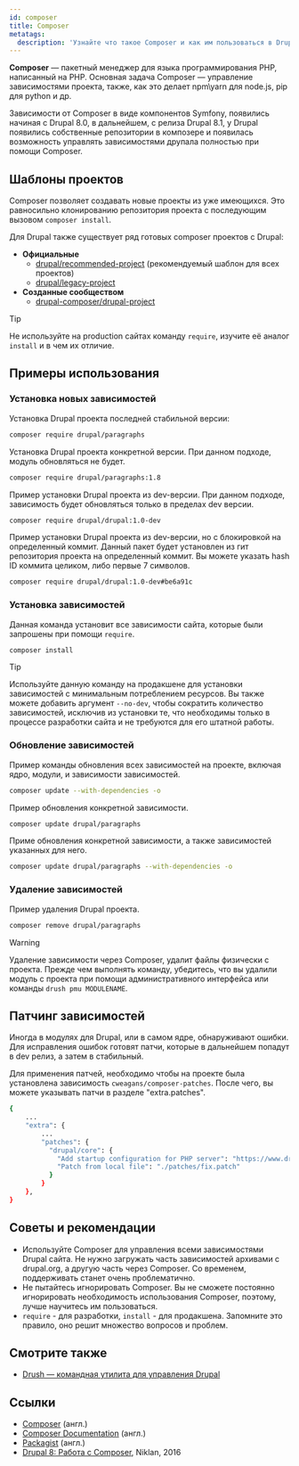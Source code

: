 ```yaml
---
id: composer
title: Composer
metatags:
  description: 'Узнайте что такое Composer и как им пользоваться в Drupal.'
---
```


**Composer** — пакетный менеджер для языка программирования PHP, написанный на PHP. Основная задача Composer — управление зависимостями проекта, также, как это делает npm\yarn для node.js, pip для python и др.

Зависимости от Composer в виде компонентов Symfony, появились начиная с Drupal 8.0, в дальнейшем, с релиза Drupal 8.1, у Drupal появились собственные репозитории в композере и появилась возможность управлять зависимостями друпала полностью при помощи Composer.

## Шаблоны проектов

Composer позволяет создавать новые проекты из уже имеющихся. Это равносильно клонированию репозитория проекта с последующим вызовом `composer install`.

Для Drupal также существует ряд готовых composer проектов с Drupal:

- **Официальные**
  - [drupal/recommended-project](drupal-recommended-project.md) (рекомендуемый шаблон для всех проектов)
  - [drupal/legacy-project](drupal-legacy-project.md)
- **Созданные сообществом**
  - [drupal-composer/drupal-project](composer-drupal-project.md)

> [!TIP]
> Не используйте на production сайтах команду `require`, изучите её аналог `install` и в чем их отличие.

## Примеры использования

### Установка новых зависимостей

Установка Drupal проекта последней стабильной версии:

```bash
composer require drupal/paragraphs
```

Установка Drupal проекта конкретной версии. При данном подходе, модуль обновляться не будет.

```bash
composer require drupal/paragraphs:1.8
```

Пример установки Drupal проекта из dev-версии. При данном подходе, зависимость будет обновляться только в пределах dev версии.

```bash
composer require drupal/drupal:1.0-dev
```

Пример установки Drupal проекта из dev-версии, но с блокировкой на определенный коммит. Данный пакет будет установлен из гит репозитория проекта на определенный коммит. Вы можете указать hash ID коммита целиком, либо первые 7 символов.

```bash
composer require drupal/drupal:1.0-dev#be6a91c
```

### Установка зависимостей

Данная команда установит все зависимости сайта, которые были запрошены при помощи `require`.

```bash
composer install
```

> [!TIP]
> Используйте данную команду на продакшене для установки зависимостей с минимальным потреблением ресурсов. Вы также можете добавить аргумент `--no-dev`, чтобы сократить количество зависимостей, исключив из установки те, что необходимы только в процессе разработки сайта и не требуются для его штатной работы.

### Обновление зависимостей

Пример команды обновления всех зависимостей на проекте, включая ядро, модули, и зависимости зависимостей.

```bash
composer update --with-dependencies -o
```

Пример обновления конкретной зависимости.

```bash
composer update drupal/paragraphs
```

Приме обновления конкретной зависимости, а также зависимостей указанных для него.

```bash
composer update drupal/paragraphs --with-dependencies -o
```

### Удаление зависимостей

Пример удаления Drupal проекта.

```bash
composer remove drupal/paragraphs
```

> [!WARNING]
> Удаление зависимости через Composer, удалит файлы физически с проекта. Прежде чем выполнять команду, убедитесь, что вы удалили модуль с проекта при помощи административного интерфейса или команды `drush pmu MODULENAME`.

## Патчинг зависимостей

Иногда в модулях для Drupal, или в самом ядре, обнаруживают ошибки. Для исправления ошибок готовят патчи, которые в дальнейшем попадут в dev релиз, а затем в стабильный.

Для применения патчей, необходимо чтобы на проекте была установлена зависимость `cweagans/composer-patches`. После чего, вы можете указывать патчи в разделе "extra.patches".

```bash
{
    ...
    "extra": {
        ...
        "patches": {
          "drupal/core": {
            "Add startup configuration for PHP server": "https://www.drupal.org/files/issues/add_a_startup-1543858-30.patch",
            "Patch from local file": "./patches/fix.patch"
          }
        }
    },
}
```

## Советы и рекомендации

- Используйте Composer для управления всеми зависимостями Drupal сайта. Не нужно загружать часть зависимостей архивами с drupal.org, а другую часть через Composer. Со временем, поддерживать станет очень проблематично.
- Не пытайтесь игнорировать Composer. Вы не сможете постоянно игнорировать необходимость использования Composer, поэтому, лучше научитесь им пользоваться.
- `require` - для разработки, `install` - для продакшена. Запомните это правило, оно решит множество вопросов и проблем.

## Смотрите также

- [Drush — командная утилита для управления Drupal](../drush.md)

## Ссылки

- [Composer](https://getcomposer.org/) (англ.)
- [Composer Documentation](https://getcomposer.org/doc/) (англ.)
- [Packagist](https://packagist.org/) (англ.)
- [Drupal 8: Работа с Composer](https://niklan.net/blog/130), Niklan, 2016
